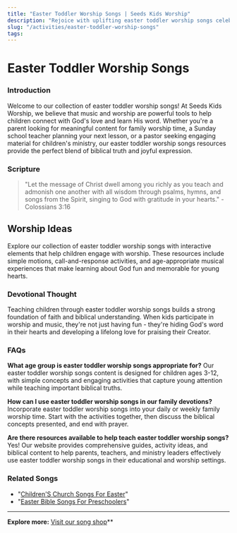 ```yaml
---
title: "Easter Toddler Worship Songs | Seeds Kids Worship"
description: "Rejoice with uplifting easter toddler worship songs celebrating Jesus' resurrection. Easter worship resources for kids and Sunday school."
slug: "/activities/easter-toddler-worship-songs"
tags:
---
```


# Easter Toddler Worship Songs

### Introduction

Welcome to our collection of easter toddler worship songs! At Seeds Kids Worship, we believe that music and worship are powerful tools to help children connect with God's love and learn His word. Whether you're a parent looking for meaningful content for family worship time, a Sunday school teacher planning your next lesson, or a pastor seeking engaging material for children's ministry, our easter toddler worship songs resources provide the perfect blend of biblical truth and joyful expression.

### Scripture

> "Let the message of Christ dwell among you richly as you teach and admonish one another with all wisdom through psalms, hymns, and songs from the Spirit, singing to God with gratitude in your hearts." - Colossians 3:16

## Worship Ideas

Explore our collection of easter toddler worship songs with interactive elements that help children engage with worship. These resources include simple motions, call-and-response activities, and age-appropriate musical experiences that make learning about God fun and memorable for young hearts.

### Devotional Thought

Teaching children through easter toddler worship songs builds a strong foundation of faith and biblical understanding. When kids participate in worship and music, they're not just having fun - they're hiding God's word in their hearts and developing a lifelong love for praising their Creator.

### FAQs

**What age group is easter toddler worship songs appropriate for?**
Our easter toddler worship songs content is designed for children ages 3-12, with simple concepts and engaging activities that capture young attention while teaching important biblical truths.

**How can I use easter toddler worship songs in our family devotions?**
Incorporate easter toddler worship songs into your daily or weekly family worship time. Start with the activities together, then discuss the biblical concepts presented, and end with prayer.

**Are there resources available to help teach easter toddler worship songs?**
Yes! Our website provides comprehensive guides, activity ideas, and biblical content to help parents, teachers, and ministry leaders effectively use easter toddler worship songs in their educational and worship settings.

### Related Songs

- "[Children'S Church Songs For Easter](/activities/children-s-church-songs-for-easter/)"
- "[Easter Bible Songs For Preschoolers](/activities/easter-bible-songs-for-preschoolers/)"

---

**Explore more:** [Visit our song shop](https://seedskidsworship.com/shop)**

<!-- Schema Markup -->
<script type="application/ld+json">
{
  "@context": "https://schema.org",
  "@type": "MusicRecording",
  "name": "Easter Toddler Worship Songs",
  "byArtist": {
    "@type": "MusicGroup",
    "name": "Seeds Kids Worship"
  },
  "isFamilyFriendly": true,
  "url": "https://seedskidsworship.com/activities/easter-toddler-worship-songs/"
}
</script>